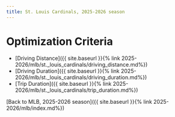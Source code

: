```yaml
---
title: St. Louis Cardinals, 2025-2026 season
---
```


# Optimization Criteria
- [Driving Distance]({{ site.baseurl }}{% link 2025-2026/mlb/st._louis_cardinals/driving_distance.md%})
- [Driving Duration]({{ site.baseurl }}{% link 2025-2026/mlb/st._louis_cardinals/driving_duration.md%})
- [Trip Duration]({{ site.baseurl }}{% link 2025-2026/mlb/st._louis_cardinals/trip_duration.md%})

[Back to MLB, 2025-2026 season]({{ site.baseurl }}{% link 2025-2026/mlb/index.md%})
